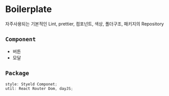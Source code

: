 # Boilerplate

자주사용되는 기본적인 Lint, prettier, 컴포넌트, 색상, 폴더구조, 패키지의 Repository

## `Component`

- 버튼
- 모달

## `Package`

```jsx
style: Styeld Componet;
util: React Router Dom, dayJS;
```
